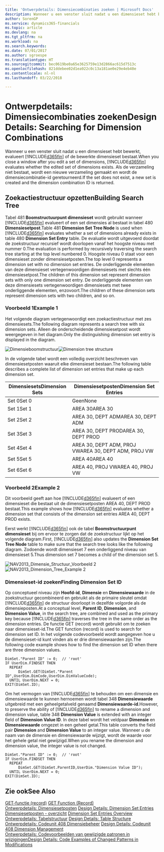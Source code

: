 ```yaml
---
title: 'Ontwerpdetails: Dimensiecombinaties zoeken | Microsoft Docs'
description: Wanneer u een venster sluit nadat u een dimensieset hebt bewerkt, evalueert Finance and Operations, Business edition of de bewerkte dimensieset bestaat. Als de verzameling niet bestaat, wordt een nieuwe verzameling gemaakt en wordt de dimensiecombinatie-id geretourneerd.
author: SorenGP
ms.service: dynamics365-financials
ms.topic: article
ms.devlang: na
ms.tgt_pltfrm: na
ms.workload: na
ms.search.keywords: 
ms.date: 07/01/2017
ms.author: sgroespe
ms.translationtype: HT
ms.sourcegitcommit: bec0619be0a65e3625759e13d2866ac615d7513c
ms.openlocfilehash: 821ddebee02d1ea922c0c13a181ae0e29e4eb40e
ms.contentlocale: nl-nl
ms.lasthandoff: 03/22/2018

---
```

# <a name="design-details-searching-for-dimension-combinations"></a><span data-ttu-id="edfdb-104">Ontwerpdetails: Dimensiecombinaties zoeken</span><span class="sxs-lookup"><span data-stu-id="edfdb-104">Design Details: Searching for Dimension Combinations</span></span>
<span data-ttu-id="edfdb-105">Wanneer u een venster sluit nadat u een dimensieset hebt bewerkt, evalueert [!INCLUDE[d365fin](includes/d365fin_md.md)] of de bewerkte dimensieset bestaat.</span><span class="sxs-lookup"><span data-stu-id="edfdb-105">When you close a window after you edit a set of dimensions, [!INCLUDE[d365fin](includes/d365fin_md.md)] evaluates whether the edited set of dimensions exists.</span></span> <span data-ttu-id="edfdb-106">Als de verzameling niet bestaat, wordt een nieuwe verzameling gemaakt en wordt de dimensiecombinatie-id geretourneerd.</span><span class="sxs-lookup"><span data-stu-id="edfdb-106">If the set does not exist, a new set is created and the dimension combination ID is returned.</span></span>  

## <a name="building-search-tree"></a><span data-ttu-id="edfdb-107">Zoekactiestructuur opzetten</span><span class="sxs-lookup"><span data-stu-id="edfdb-107">Building Search Tree</span></span>  
 <span data-ttu-id="edfdb-108">Tabel 481 **Boomstructuurpunt dimensieset** wordt gebruikt wanneer [!INCLUDE[d365fin](includes/d365fin_md.md)] evalueert of een set dimensies al bestaat in tabel 480 **Dimensiesetpost**.</span><span class="sxs-lookup"><span data-stu-id="edfdb-108">Table 481 **Dimension Set Tree Node** is used when [!INCLUDE[d365fin](includes/d365fin_md.md)] evaluates whether a set of dimensions already exists in table 480 **Dimension Set Entry** table.</span></span> <span data-ttu-id="edfdb-109">De evaluatie wordt uitgevoerd doordat de zoekstructuur recursief wordt doorlopen vanaf het hoogste niveau met nummer 0.</span><span class="sxs-lookup"><span data-stu-id="edfdb-109">The evaluation is performed by recursively traversing the search tree starting at the top level numbered 0.</span></span> <span data-ttu-id="edfdb-110">Hoogste niveau 0 staat voor een dimensieset zonder dimensiesetposten.</span><span class="sxs-lookup"><span data-stu-id="edfdb-110">The top level 0 represents a dimension set with no dimension set entries.</span></span> <span data-ttu-id="edfdb-111">De onderliggende elementen van deze dimensieset vertegenwoordigen dimensiesets met slechts één dimensiesetpost.</span><span class="sxs-lookup"><span data-stu-id="edfdb-111">The children of this dimension set represent dimension sets with only one dimension set entry.</span></span> <span data-ttu-id="edfdb-112">De onderliggende elementen van deze dimensiesets vertegenwoordigen dimensiesets met twee onderliggende elementen, enzovoort.</span><span class="sxs-lookup"><span data-stu-id="edfdb-112">The children of these dimension sets represent dimension sets with two children, and so on.</span></span>  

### <a name="example-1"></a><span data-ttu-id="edfdb-113">Voorbeeld 1</span><span class="sxs-lookup"><span data-stu-id="edfdb-113">Example 1</span></span>  
 <span data-ttu-id="edfdb-114">Het volgende diagram vertegenwoordigt een zoekactiestructuur met zes dimensiesets.</span><span class="sxs-lookup"><span data-stu-id="edfdb-114">The following diagram represents a search tree with six dimension sets.</span></span> <span data-ttu-id="edfdb-115">Alleen de onderscheidende dimensiesetpost wordt weergegeven in het diagram.</span><span class="sxs-lookup"><span data-stu-id="edfdb-115">Only the distinguishing dimension set entry is displayed in the diagram.</span></span>  

 <span data-ttu-id="edfdb-116">![Dimensieboomstructuur](media/nav2013_dimension_tree.png "NAV2013_Dimension_Tree")</span><span class="sxs-lookup"><span data-stu-id="edfdb-116">![Dimension tree structure](media/nav2013_dimension_tree.png "NAV2013_Dimension_Tree")</span></span>  

 <span data-ttu-id="edfdb-117">In de volgende tabel wordt een volledig overzicht beschreven van dimensiesetposten waaruit elke dimensieset bestaan.</span><span class="sxs-lookup"><span data-stu-id="edfdb-117">The following table describes a complete list of dimension set entries that make up each dimension set.</span></span>  

|<span data-ttu-id="edfdb-118">Dimensiesets</span><span class="sxs-lookup"><span data-stu-id="edfdb-118">Dimension Sets</span></span>|<span data-ttu-id="edfdb-119">Dimensiesetposten</span><span class="sxs-lookup"><span data-stu-id="edfdb-119">Dimension Set Entries</span></span>|  
|--------------------|---------------------------|  
|<span data-ttu-id="edfdb-120">Set 0</span><span class="sxs-lookup"><span data-stu-id="edfdb-120">Set 0</span></span>|<span data-ttu-id="edfdb-121">Geen</span><span class="sxs-lookup"><span data-stu-id="edfdb-121">None</span></span>|  
|<span data-ttu-id="edfdb-122">Set 1</span><span class="sxs-lookup"><span data-stu-id="edfdb-122">Set 1</span></span>|<span data-ttu-id="edfdb-123">AREA 30</span><span class="sxs-lookup"><span data-stu-id="edfdb-123">AREA 30</span></span>|  
|<span data-ttu-id="edfdb-124">Set 2</span><span class="sxs-lookup"><span data-stu-id="edfdb-124">Set 2</span></span>|<span data-ttu-id="edfdb-125">AREA 30, DEPT ADM</span><span class="sxs-lookup"><span data-stu-id="edfdb-125">AREA 30, DEPT ADM</span></span>|  
|<span data-ttu-id="edfdb-126">Set 3</span><span class="sxs-lookup"><span data-stu-id="edfdb-126">Set 3</span></span>|<span data-ttu-id="edfdb-127">AREA 30, DEPT PROD</span><span class="sxs-lookup"><span data-stu-id="edfdb-127">AREA 30, DEPT PROD</span></span>|  
|<span data-ttu-id="edfdb-128">Set 4</span><span class="sxs-lookup"><span data-stu-id="edfdb-128">Set 4</span></span>|<span data-ttu-id="edfdb-129">AREA 30, DEPT ADM, PROJ VW</span><span class="sxs-lookup"><span data-stu-id="edfdb-129">AREA 30, DEPT ADM, PROJ VW</span></span>|  
|<span data-ttu-id="edfdb-130">Set 5</span><span class="sxs-lookup"><span data-stu-id="edfdb-130">Set 5</span></span>|<span data-ttu-id="edfdb-131">AREA 40</span><span class="sxs-lookup"><span data-stu-id="edfdb-131">AREA 40</span></span>|  
|<span data-ttu-id="edfdb-132">Set 6</span><span class="sxs-lookup"><span data-stu-id="edfdb-132">Set 6</span></span>|<span data-ttu-id="edfdb-133">AREA 40, PROJ VW</span><span class="sxs-lookup"><span data-stu-id="edfdb-133">AREA 40, PROJ VW</span></span>|  

### <a name="example-2"></a><span data-ttu-id="edfdb-134">Voorbeeld 2</span><span class="sxs-lookup"><span data-stu-id="edfdb-134">Example 2</span></span>  
 <span data-ttu-id="edfdb-135">Dit voorbeeld geeft aan hoe [!INCLUDE[d365fin](includes/d365fin_md.md)] evalueert of een dimensieset die bestaat uit de dimensiesetposten AREA 40, DEPT PROD bestaat.</span><span class="sxs-lookup"><span data-stu-id="edfdb-135">This example shows how [!INCLUDE[d365fin](includes/d365fin_md.md)] evaluates whether a dimension set that consists of the dimension set entries AREA 40, DEPT PROD exists.</span></span>  

 <span data-ttu-id="edfdb-136">Eerst werkt [!INCLUDE[d365fin](includes/d365fin_md.md)] ook de tabel **Boomstructuurpunt dimensieset** bij om ervoor te zorgen dat de zoekstructuur lijkt op het volgende diagram.</span><span class="sxs-lookup"><span data-stu-id="edfdb-136">First, [!INCLUDE[d365fin](includes/d365fin_md.md)] also updates the **Dimension Set Tree Node** table to make sure that the search tree looks like the following diagram.</span></span> <span data-ttu-id="edfdb-137">Zodoende wordt dimensieset 7 een onderliggend niveau van dimensieset 5.</span><span class="sxs-lookup"><span data-stu-id="edfdb-137">Thus dimension set 7 becomes a child of the dimension set 5.</span></span>  

 <span data-ttu-id="edfdb-138">![NAV2013&#95;Dimensie&#95;Structuur&#95;Voorbeeld 2](media/nav2013_dimension_tree_example2.png "NAV2013_Dimension_Tree_Example2")</span><span class="sxs-lookup"><span data-stu-id="edfdb-138">![NAV2013&#95;Dimension&#95;Tree&#95;Example 2](media/nav2013_dimension_tree_example2.png "NAV2013_Dimension_Tree_Example2")</span></span>  

### <a name="finding-dimension-set-id"></a><span data-ttu-id="edfdb-139">Dimensieset-id zoeken</span><span class="sxs-lookup"><span data-stu-id="edfdb-139">Finding Dimension Set ID</span></span>  
 <span data-ttu-id="edfdb-140">Op conceptueel niveau zijn **Hoofd-id**, **Dimensie** en **Dimensiewaarde** in de zoekstructuur gecombineerd en gebruikt als de primaire sleutel omdat [!INCLUDE[d365fin](includes/d365fin_md.md)] de structuur doorloopt in dezelfde volgorde als de dimensieposten.</span><span class="sxs-lookup"><span data-stu-id="edfdb-140">At a conceptual level, **Parent ID**, **Dimension**, and **Dimension Value**, in the search tree, are combined and used as the primary key because [!INCLUDE[d365fin](includes/d365fin_md.md)] traverses the tree in the same order as the dimension entries.</span></span> <span data-ttu-id="edfdb-141">De functie GET (record) wordt gebruikt om te zoeken naar dimensieset-id.</span><span class="sxs-lookup"><span data-stu-id="edfdb-141">The GET function (record) is used to search for dimension set ID.</span></span> <span data-ttu-id="edfdb-142">In het volgende codevoorbeeld wordt aangegeven hoe u de dimensieset-id kunt vinden als er drie dimensiewaarden zijn.</span><span class="sxs-lookup"><span data-stu-id="edfdb-142">The following code example shows how to find the dimension set ID when there are three dimension values.</span></span>  

```  
DimSet."Parent ID" := 0;  // 'root'  
IF UserDim.FINDSET THEN  
  REPEAT  
      DimSet.GET(DimSet."Parent ID",UserDim.DimCode,UserDim.DimValueCode);  
  UNTIL UserDim.NEXT = 0;  
EXIT(DimSet.ID);  

```  

 <span data-ttu-id="edfdb-143">Om het vermogen van [!INCLUDE[d365fin](includes/d365fin_md.md)] te behouden om een dimensie en dimensiewaarde te kunnen hernoemen wordt tabel 348 **Dimensiewaarde** uitgebreid met een geheelgetalveld genaamd **Dimensiewaarde-id**.</span><span class="sxs-lookup"><span data-stu-id="edfdb-143">However, to preserve the ability of [!INCLUDE[d365fin](includes/d365fin_md.md)] to rename a dimension and dimension value, table 348 **Dimension Value** is extended with an integer field of **Dimension Value ID**.</span></span> <span data-ttu-id="edfdb-144">In deze tabel wordt het veldpaar **Dimensie** en **Dimensiewaarde** omgezet in een geheel getal.</span><span class="sxs-lookup"><span data-stu-id="edfdb-144">This table converts the field pair **Dimension** and **Dimension Value** to an integer value.</span></span> <span data-ttu-id="edfdb-145">Wanneer u de naam van de dimensie en dimensiewaarde wijzigt, wordt de waarde voor het gehele getal niet gewijzigd.</span><span class="sxs-lookup"><span data-stu-id="edfdb-145">When you rename the dimension and dimension value, the integer value is not changed.</span></span>  

```  
DimSet."Parent ID" := 0;  // 'root'  
IF UserDim.FINDSET THEN  
  REPEAT  
      DimSet.GET(DimSet.ParentID,UserDim."Dimension Value ID");  
  UNTIL UserDim.NEXT = 0;  
EXIT(DimSet.ID);  

```  

## <a name="see-also"></a><span data-ttu-id="edfdb-146">Zie ook</span><span class="sxs-lookup"><span data-stu-id="edfdb-146">See Also</span></span>  
 <span data-ttu-id="edfdb-147">[GET-functie (record)](/dynamics-nav/GET-Function--Record-)  </span><span class="sxs-lookup"><span data-stu-id="edfdb-147">[GET Function (Record)](/dynamics-nav/GET-Function--Record-)  </span></span>  
 <span data-ttu-id="edfdb-148">[Ontwerpdetails: Dimensiesetposten](design-details-dimension-set-entries.md) </span><span class="sxs-lookup"><span data-stu-id="edfdb-148">[Design Details: Dimension Set Entries](design-details-dimension-set-entries.md) </span></span>  
 <span data-ttu-id="edfdb-149">[Dimensiesetposten - overzicht](design-details-dimension-set-entries-overview.md) </span><span class="sxs-lookup"><span data-stu-id="edfdb-149">[Dimension Set Entries Overview](design-details-dimension-set-entries-overview.md) </span></span>  
 <span data-ttu-id="edfdb-150">[Ontwerpdetails: Tabelstructuur](design-details-table-structure.md) </span><span class="sxs-lookup"><span data-stu-id="edfdb-150">[Design Details: Table Structure](design-details-table-structure.md) </span></span>  
 <span data-ttu-id="edfdb-151">[Ontwerpdetails: Codeunit 408 Dimensiebeheer](design-details-codeunit-408-dimension-management.md) </span><span class="sxs-lookup"><span data-stu-id="edfdb-151">[Design Details: Codeunit 408 Dimension Management](design-details-codeunit-408-dimension-management.md) </span></span>  
 [<span data-ttu-id="edfdb-152">Ontwerpdetails: Codevoorbeelden van gewijzigde patronen in wijzigingen</span><span class="sxs-lookup"><span data-stu-id="edfdb-152">Design Details: Code Examples of Changed Patterns in Modifications</span></span>](design-details-code-examples-of-changed-patterns-in-modifications.md)

